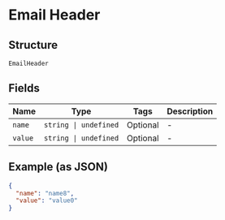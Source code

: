 
# Email Header

## Structure

`EmailHeader`

## Fields

| Name | Type | Tags | Description |
|  --- | --- | --- | --- |
| `name` | `string \| undefined` | Optional | - |
| `value` | `string \| undefined` | Optional | - |

## Example (as JSON)

```json
{
  "name": "name8",
  "value": "value0"
}
```

